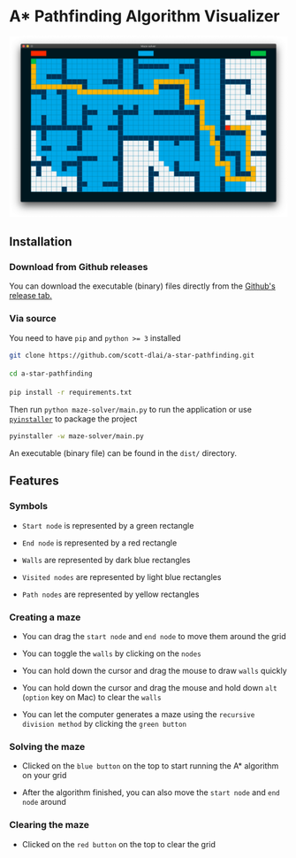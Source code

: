# A* Pathfinding Algorithm Visualizer

![Demo](./demo.png)

## Installation

### Download from Github releases

You can download the executable (binary) files directly from the
[Github's release tab.](https://github.com/scott-dlai/a-star-pathfinding/releases)

### Via source

You need to have `pip` and `python >= 3` installed

```zsh
git clone https://github.com/scott-dlai/a-star-pathfinding.git

cd a-star-pathfinding

pip install -r requirements.txt
```

Then run `python maze-solver/main.py` to run the application or use
[`pyinstaller`](https://www.pyinstaller.org) to package the project

```zsh
pyinstaller -w maze-solver/main.py
```

An executable (binary file) can be found in the `dist/` directory.

## Features

### Symbols

- `Start node` is represented by a green rectangle

- `End node` is represented by a red rectangle

- `Walls` are represented by dark blue rectangles

- `Visited nodes` are represented by light blue rectangles

- `Path nodes` are represented by yellow rectangles

### Creating a maze

- You can drag the `start node` and `end node` to move them around the grid

- You can toggle the `walls` by clicking on the `nodes`

- You can hold down the cursor and drag the mouse to draw `walls` quickly

- You can hold down the cursor and drag the mouse and hold down `alt` (`option`
key on Mac) to clear the `walls`

- You can let the computer generates a maze using the `recursive division method`
by clicking the `green button`

### Solving the maze

- Clicked on the `blue button` on the top to start running the A* algorithm on
your grid

- After the algorithm finished, you can also move the `start node` and `end node` around

### Clearing the maze

- Clicked on the `red button` on the top to clear the grid
